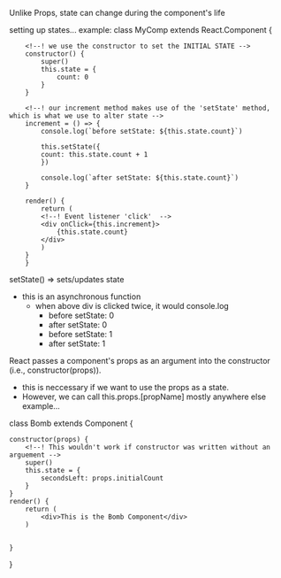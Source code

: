 Unlike Props, state can change during the component's life

setting up states...
    example:
        class MyComp extends React.Component {
        
        <!--! we use the constructor to set the INITIAL STATE -->
        constructor() {
            super()
            this.state = {
                count: 0
            }
        }
        
        <!--! our increment method makes use of the 'setState' method, which is what we use to alter state -->
        increment = () => {
            console.log(`before setState: ${this.state.count}`)
        
            this.setState({
            count: this.state.count + 1
            })
        
            console.log(`after setState: ${this.state.count}`)
        }
                
        render() {
            return (
            <!--! Event listener 'click'  -->
            <div onClick={this.increment}>
                {this.state.count}
            </div>
            )
        }
        }
            

setState() => sets/updates state
- this is an asynchronous function
  - when above div is clicked twice, it would console.log
    - before setState: 0
    - after setState: 0
    - before setState: 1
    - after setState: 1


React passes a component's props as an argument into the constructor (i.e., constructor(props)). 
- this is neccessary if we want to use the props as a state.
- However, we can call this.props.[propName] mostly anywhere else
    example...

class Bomb extends Component {
    
    constructor(props) {
        <!--! This wouldn't work if constructor was written without an arguement -->
        super()
        this.state = {
            secondsLeft: props.initialCount
        }
    }
    render() {
        return (
            <div>This is the Bomb Component</div>
        )


    }
}


